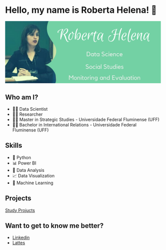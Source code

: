 # **Hello, my name is Roberta Helena!** 👋

![GitHub Logo](Github.png)

## Who am I?
* 👩‍💻 Data Scientist
* 🕵️‍♀️ Researcher
* 👩‍🏫 Master in Strategic Studies - Universidade Federal Fluminense (UFF)
* 👩‍🎓 Bachelor in International Relations - Universidade Federal Fluminense (UFF)

## Skills
* 🐍 Python
* 📊 Power BI
* 🧮 Data Analysis
* 📈 Data Visualization
* 🔮 Machine Learning

## Projects
[Study Projucts](https://github.com/roberta-helena/projetos_estudo)

## Want to get to know me better?
* [Linkedin](https://www.linkedin.com/in/robertahelena/)
* [Lattes](http://lattes.cnpq.br/5305138501953499)
